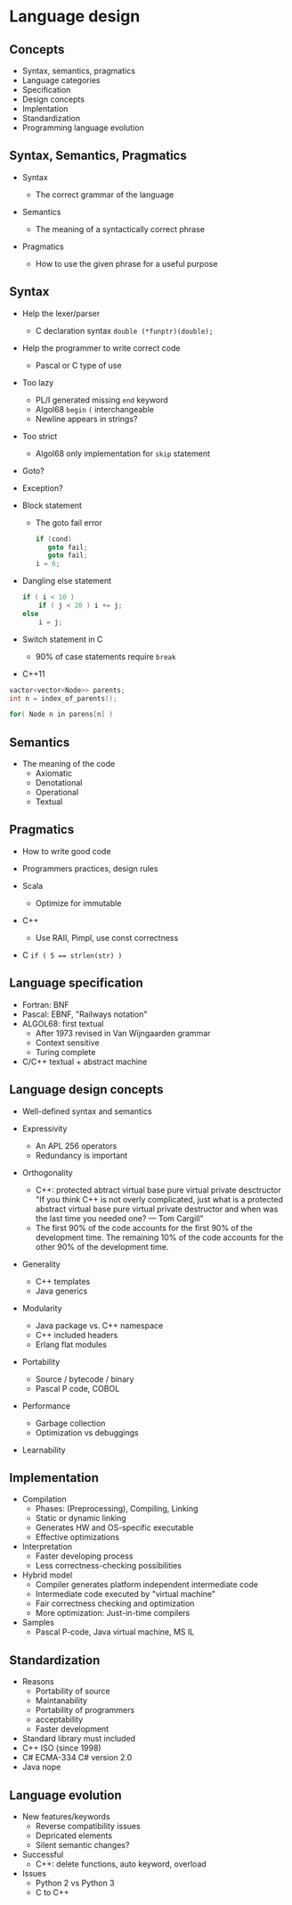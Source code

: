 # Language design

## Concepts
* Syntax, semantics, pragmatics
* Language categories
* Specification
* Design concepts
* Implentation
* Standardization
* Programming language evolution

## Syntax, Semantics, Pragmatics
* Syntax
  - The correct grammar of the language

* Semantics
  - The meaning of a syntactically correct phrase

* Pragmatics
  - How to use the given phrase for a useful purpose

## Syntax

* Help the lexer/parser
  - C declaration syntax ```double (*funptr)(double);```

* Help the programmer to write correct code
  - Pascal or C type of use

* Too lazy
  - PL/I generated missing ```end``` keyword
  - Algol68 ```begin``` ```(``` interchangeable
  - Newline appears in strings?

* Too strict
  - Algol68 only implementation for ```skip``` statement

* Goto?

* Exception?

* Block statement
  - The goto fail error

    ```c
    if (cond)
       goto fail;
       goto fail;
    i = 6;
    ```

* Dangling else statement

    ```c
    if ( i < 10 )
        if ( j < 20 ) i += j;
    else
        i = j;
    ```
		
* Switch statement in C
  - 90% of case statements require ```break```

* C++11
  
```C++
vactor<vector<Node>> parents;
int n = index_of_parents();
```

```C++
for( Node n in parens[n] )
```

## Semantics

* The meaning of the code
  - Axiomatic
  - Denotational
  - Operational
  - Textual

## Pragmatics

* How to write good code
* Programmers practices, design rules

* Scala
  - Optimize for immutable
* C++
  - Use RAII, Pimpl, use const correctness
* C
  ```if ( 5 == strlen(str) )```

## Language specification

* Fortran: BNF
* Pascal: EBNF, "Railways notation"
* ALGOL68: first textual
  - After 1973 revised in Van Wijngaarden grammar
  - Context sensitive
  - Turing complete
* C/C++ textual + abstract machine

## Language design concepts

* Well-defined syntax and semantics
* Expressivity
  - An APL 256 operators
  - Redundancy is important
* Orthogonality
  - C++: protected abtract virtual base pure virtual private desctructor
    "If you think C++ is not overly complicated, just what is a protected abstract virtual base pure virtual private destructor and when was the last time you needed one? — Tom Cargill"
  - The first 90% of the code accounts for the first 90% of the development time. The remaining 10% of the code accounts for the other 90% of the development time.

* Generality
  - C++ templates
  - Java generics
* Modularity
  - Java package vs. C++ namespace
  - C++ included headers
  - Erlang flat modules
* Portability
  - Source / bytecode / binary
  - Pascal P code, COBOL
* Performance
  - Garbage collection
  - Optimization vs debuggings
* Learnability

## Implementation

* Compilation
  - Phases: (Preprocessing), Compiling, Linking
  - Static or dynamic linking
  - Generates HW and OS-specific executable
  - Effective optimizations
* Interpretation
  - Faster developing process
  - Less correctness-checking possibilities
* Hybrid model
  - Compiler generates platform independent intermediate code
  - Intermediate code executed by "virtual machine"
  - Fair correctness checking and optimization
  - More optimization: Just-in-time compilers
* Samples
  - Pascal P-code, Java virtual machine, MS IL

## Standardization

* Reasons
  - Portability of source
  - Maintanability
  - Portability of programmers
  - acceptability
  - Faster development
* Standard library must included
* C++ ISO (since 1998)
* C# ECMA-334 C# version 2.0
* Java nope

## Language evolution

* New features/keywords
  - Reverse compatibility issues
  - Depricated elements
  - Silent semantic changes?
* Successful
  - C++: delete functions, auto keyword, overload
* Issues
  - Python 2 vs Python 3
  - C to C++

